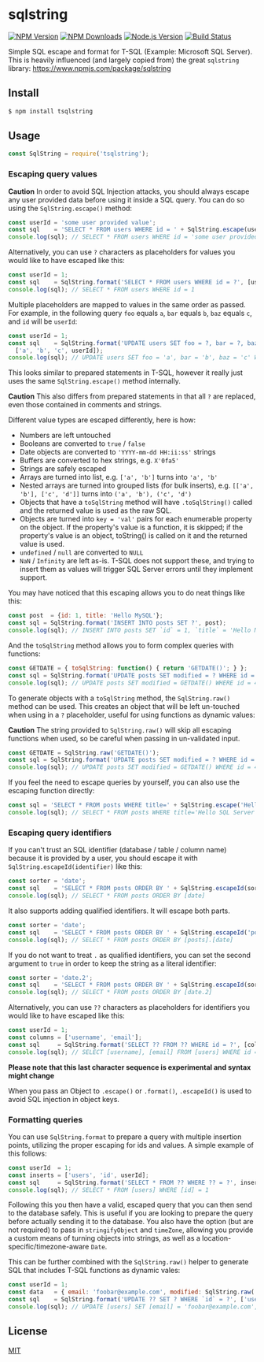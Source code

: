 # sqlstring

[![NPM Version][npm-version-image]][npm-url]
[![NPM Downloads][npm-downloads-image]][npm-url]
[![Node.js Version][node-image]][node-url]
[![Build Status][travis-image]][travis-url]

Simple SQL escape and format for T-SQL (Example: Microsoft SQL Server). This is heavily influenced (and largely copied from) the great `sqlstring` library: https://www.npmjs.com/package/sqlstring

## Install

```sh
$ npm install tsqlstring
```

## Usage

<!-- eslint-disable no-unused-vars -->

```js
const SqlString = require('tsqlstring');
```

### Escaping query values

**Caution**
In order to avoid SQL Injection attacks, you should always escape any user
provided data before using it inside a SQL query. You can do so using the
`SqlString.escape()` method:

```js
const userId = 'some user provided value';
const sql    = 'SELECT * FROM users WHERE id = ' + SqlString.escape(userId);
console.log(sql); // SELECT * FROM users WHERE id = 'some user provided value'
```

Alternatively, you can use `?` characters as placeholders for values you would
like to have escaped like this:

```js
const userId = 1;
const sql    = SqlString.format('SELECT * FROM users WHERE id = ?', [userId]);
console.log(sql); // SELECT * FROM users WHERE id = 1
```

Multiple placeholders are mapped to values in the same order as passed. For example,
in the following query `foo` equals `a`, `bar` equals `b`, `baz` equals `c`, and
`id` will be `userId`:

```js
const userId = 1;
const sql    = SqlString.format('UPDATE users SET foo = ?, bar = ?, baz = ? WHERE id = ?',
  ['a', 'b', 'c', userId]);
console.log(sql); // UPDATE users SET foo = 'a', bar = 'b', baz = 'c' WHERE id = 1
```

This looks similar to prepared statements in T-SQL, however it really just uses
the same `SqlString.escape()` method internally.

**Caution** This also differs from prepared statements in that all `?` are
replaced, even those contained in comments and strings.

Different value types are escaped differently, here is how:

* Numbers are left untouched
* Booleans are converted to `true` / `false`
* Date objects are converted to `'YYYY-mm-dd HH:ii:ss'` strings
* Buffers are converted to hex strings, e.g. `X'0fa5'`
* Strings are safely escaped
* Arrays are turned into list, e.g. `['a', 'b']` turns into `'a', 'b'`
* Nested arrays are turned into grouped lists (for bulk inserts), e.g. `[['a',
  'b'], ['c', 'd']]` turns into `('a', 'b'), ('c', 'd')`
* Objects that have a `toSqlString` method will have `.toSqlString()` called
  and the returned value is used as the raw SQL.
* Objects are turned into `key = 'val'` pairs for each enumerable property on
  the object. If the property's value is a function, it is skipped; if the
  property's value is an object, toString() is called on it and the returned
  value is used.
* `undefined` / `null` are converted to `NULL`
* `NaN` / `Infinity` are left as-is. T-SQL does not support these, and trying
  to insert them as values will trigger SQL Server errors until they implement
  support.

You may have noticed that this escaping allows you to do neat things like this:

```js
const post  = {id: 1, title: 'Hello MySQL'};
const sql = SqlString.format('INSERT INTO posts SET ?', post);
console.log(sql); // INSERT INTO posts SET `id` = 1, `title` = 'Hello MySQL'
```

And the `toSqlString` method allows you to form complex queries with functions:

```js
const GETDATE = { toSqlString: function() { return 'GETDATE()'; } };
const sql = SqlString.format('UPDATE posts SET modified = ? WHERE id = ?', [GETDATE, 42]);
console.log(sql); // UPDATE posts SET modified = GETDATE() WHERE id = 42
```

To generate objects with a `toSqlString` method, the `SqlString.raw()` method can
be used. This creates an object that will be left un-touched when using in a `?`
placeholder, useful for using functions as dynamic values:

**Caution** The string provided to `SqlString.raw()` will skip all escaping
functions when used, so be careful when passing in un-validated input.

```js
const GETDATE = SqlString.raw('GETDATE()');
const sql = SqlString.format('UPDATE posts SET modified = ? WHERE id = ?', [GETDATE, 42]);
console.log(sql); // UPDATE posts SET modified = GETDATE() WHERE id = 42
```

If you feel the need to escape queries by yourself, you can also use the escaping
function directly:

```js
const sql = 'SELECT * FROM posts WHERE title=' + SqlString.escape('Hello SQL Server');
console.log(sql); // SELECT * FROM posts WHERE title='Hello SQL Server'
```

### Escaping query identifiers

If you can't trust an SQL identifier (database / table / column name) because it is
provided by a user, you should escape it with `SqlString.escapeId(identifier)` like this:

```js
const sorter = 'date';
const sql    = 'SELECT * FROM posts ORDER BY ' + SqlString.escapeId(sorter);
console.log(sql); // SELECT * FROM posts ORDER BY [date]
```

It also supports adding qualified identifiers. It will escape both parts.

```js
const sorter = 'date';
const sql    = 'SELECT * FROM posts ORDER BY ' + SqlString.escapeId('posts.' + sorter);
console.log(sql); // SELECT * FROM posts ORDER BY [posts].[date]
```

If you do not want to treat `.` as qualified identifiers, you can set the second
argument to `true` in order to keep the string as a literal identifier:

```js
const sorter = 'date.2';
const sql    = 'SELECT * FROM posts ORDER BY ' + SqlString.escapeId(sorter, true);
console.log(sql); // SELECT * FROM posts ORDER BY [date.2]
```

Alternatively, you can use `??` characters as placeholders for identifiers you would
like to have escaped like this:

```js
const userId = 1;
const columns = ['username', 'email'];
const sql     = SqlString.format('SELECT ?? FROM ?? WHERE id = ?', [columns, 'users', userId]);
console.log(sql); // SELECT [username], [email] FROM [users] WHERE id = 1
```
**Please note that this last character sequence is experimental and syntax might change**

When you pass an Object to `.escape()` or `.format()`, `.escapeId()` is used to avoid SQL injection in object keys.

### Formatting queries

You can use `SqlString.format` to prepare a query with multiple insertion points,
utilizing the proper escaping for ids and values. A simple example of this follows:

```js
const userId  = 1;
const inserts = ['users', 'id', userId];
const sql     = SqlString.format('SELECT * FROM ?? WHERE ?? = ?', inserts);
console.log(sql); // SELECT * FROM [users] WHERE [id] = 1
```

Following this you then have a valid, escaped query that you can then send to the database safely.
This is useful if you are looking to prepare the query before actually sending it to the database.
You also have the option (but are not required) to pass in `stringifyObject` and `timeZone`,
allowing you provide a custom means of turning objects into strings, as well as a
location-specific/timezone-aware `Date`.

This can be further combined with the `SqlString.raw()` helper to generate SQL
that includes T-SQL functions as dynamic vales:

```js
const userId = 1;
const data   = { email: 'foobar@example.com', modified: SqlString.raw('GETDATE()') };
const sql    = SqlString.format('UPDATE ?? SET ? WHERE `id` = ?', ['users', data, userId]);
console.log(sql); // UPDATE [users] SET [email] = 'foobar@example.com', [modified] = GETDATE() WHERE [id] = 1
```

## License

[MIT](LICENSE)

[npm-version-image]: https://img.shields.io/npm/v/tsqlstring.svg
[npm-downloads-image]: https://img.shields.io/npm/dm/tsqlstring.svg
[npm-url]: https://npmjs.org/package/tsqlstring
[travis-image]: https://img.shields.io/travis/mysqljs/tsqlstring/master.svg
[travis-url]: https://travis-ci.org/mysqljs/tsqlstring
[node-image]: https://img.shields.io/node/v/tsqlstring.svg
[node-url]: https://nodejs.org/en/download
